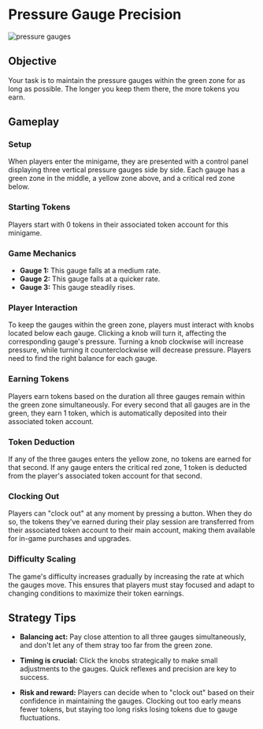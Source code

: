 # Pressure Gauge Precision
![pressure gauges](https://cdn.discordapp.com/attachments/1051281685234327613/1150438537024516227/Frame_1.png)
## Objective

Your task is to maintain the pressure gauges within the green zone for as long as possible. The longer you keep them there, the more tokens you earn.

## Gameplay

### Setup

When players enter the minigame, they are presented with a control panel displaying three vertical pressure gauges side by side. Each gauge has a green zone in the middle, a yellow zone above, and a critical red zone below.

### Starting Tokens

Players start with 0 tokens in their associated token account for this minigame.

### Game Mechanics

- **Gauge 1:** This gauge falls at a medium rate.
- **Gauge 2:** This gauge falls at a quicker rate.
- **Gauge 3:** This gauge steadily rises.

### Player Interaction

To keep the gauges within the green zone, players must interact with knobs located below each gauge. Clicking a knob will turn it, affecting the corresponding gauge's pressure. Turning a knob clockwise will increase pressure, while turning it counterclockwise will decrease pressure. Players need to find the right balance for each gauge.

### Earning Tokens

Players earn tokens based on the duration all three gauges remain within the green zone simultaneously. For every second that all gauges are in the green, they earn 1 token, which is automatically deposited into their associated token account.

### Token Deduction

If any of the three gauges enters the yellow zone, no tokens are earned for that second. If any gauge enters the critical red zone, 1 token is deducted from the player's associated token account for that second.

### Clocking Out

Players can "clock out" at any moment by pressing a button. When they do so, the tokens they've earned during their play session are transferred from their associated token account to their main account, making them available for in-game purchases and upgrades.

### Difficulty Scaling

The game's difficulty increases gradually by increasing the rate at which the gauges move. This ensures that players must stay focused and adapt to changing conditions to maximize their token earnings.

## Strategy Tips

- **Balancing act:** Pay close attention to all three gauges simultaneously, and don't let any of them stray too far from the green zone.

- **Timing is crucial:** Click the knobs strategically to make small adjustments to the gauges. Quick reflexes and precision are key to success.

- **Risk and reward:** Players can decide when to "clock out" based on their confidence in maintaining the gauges. Clocking out too early means fewer tokens, but staying too long risks losing tokens due to gauge fluctuations.
